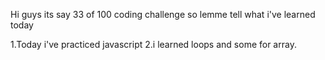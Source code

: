 Hi guys its say 33 of 100 coding challenge so lemme tell what i've learned today

1.Today i've practiced javascript
2.i learned loops and some for array.

